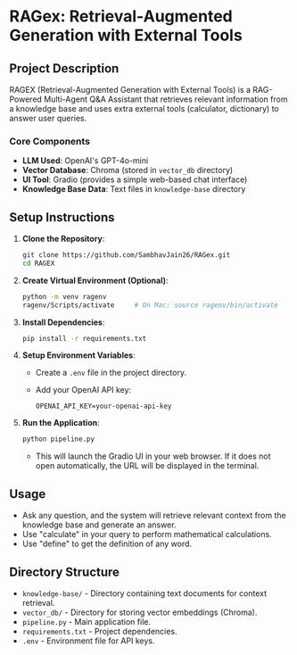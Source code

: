 # RAGex: Retrieval-Augmented Generation with External Tools

## Project Description

RAGEX (Retrieval-Augmented Generation with External Tools) is a RAG-Powered Multi-Agent Q&A Assistant that retrieves relevant information from a knowledge base and uses extra external tools (calculator, dictionary) to answer user queries.

### Core Components

* **LLM Used**: OpenAI's GPT-4o-mini
* **Vector Database**: Chroma (stored in `vector_db` directory)
* **UI Tool**: Gradio (provides a simple web-based chat interface)
* **Knowledge Base Data**: Text files in `knowledge-base` directory

## Setup Instructions

1. **Clone the Repository**:

   ```bash
   git clone https://github.com/SambhavJain26/RAGex.git
   cd RAGEX
   ```

2. **Create Virtual Environment (Optional)**:

   ```bash
   python -m venv ragenv
   ragenv/Scripts/activate     # On Mac: source ragenv/bin/activate
   ```

3. **Install Dependencies**:

   ```bash
   pip install -r requirements.txt
   ```

4. **Setup Environment Variables**:

   * Create a `.env` file in the project directory.
   * Add your OpenAI API key:

     ```
     OPENAI_API_KEY=your-openai-api-key
     ```

5. **Run the Application**:

   ```bash
   python pipeline.py
   ```

   * This will launch the Gradio UI in your web browser. If it does not open automatically, the URL will be displayed in the terminal.

## Usage

* Ask any question, and the system will retrieve relevant context from the knowledge base and generate an answer.
* Use "calculate" in your query to perform mathematical calculations.
* Use "define" to get the definition of any word.

## Directory Structure

* `knowledge-base/` - Directory containing text documents for context retrieval.
* `vector_db/` - Directory for storing vector embeddings (Chroma).
* `pipeline.py` - Main application file.
* `requirements.txt` - Project dependencies.
* `.env` - Environment file for API keys.

